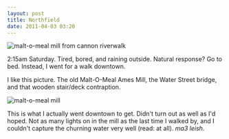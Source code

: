 ```yaml
---
layout: post
title: Northfield
date: 2011-04-03 03:20
---
```


![malt-o-meal mill from cannon riverwalk](http://dl.dropbox.com/u/3234860/andyfreeland.net/photo/2011/04/03/IMG_3528.JPG)

2:15am Saturday. Tired, bored, and raining outside. Natural response? Go to bed. Instead, I went for a walk downtown.

I like this picture. The old Malt-O-Meal Ames Mill, the Water Street bridge, and that wooden stair/deck contraption.

![malt-o-meal mill](http://dl.dropbox.com/u/3234860/andyfreeland.net/photo/2011/04/03/IMG_3519.JPG)

This is what I actually went downtown to get. Didn't turn out as well as I'd hoped. Not as many lights on in the mill as the last time I walked by, and I couldn't capture the churning water very well (read: at all). *ma3 leish*.
